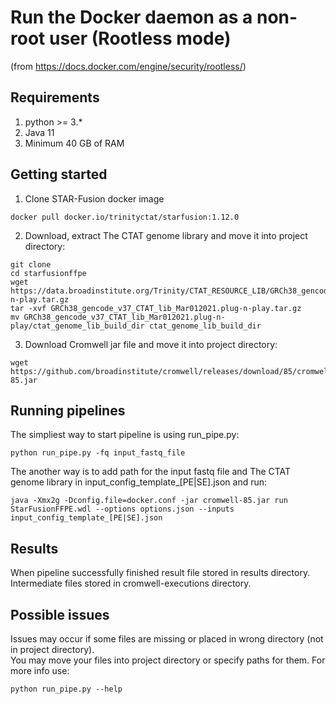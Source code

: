 # Run the Docker daemon as a non-root user (Rootless mode)
(from https://docs.docker.com/engine/security/rootless/)

## Requirements

1) python >= 3.*
2) Java 11
3) Minimum 40 GB of RAM 

## Getting started

1) Clone STAR-Fusion docker image
```
docker pull docker.io/trinityctat/starfusion:1.12.0
```

2) Download, extract The CTAT genome library and move it into project directory:
```
git clone
cd starfusionffpe
wget https://data.broadinstitute.org/Trinity/CTAT_RESOURCE_LIB/GRCh38_gencode_v37_CTAT_lib_Mar012021.plug-n-play.tar.gz
tar -xvf GRCh38_gencode_v37_CTAT_lib_Mar012021.plug-n-play.tar.gz
mv GRCh38_gencode_v37_CTAT_lib_Mar012021.plug-n-play/ctat_genome_lib_build_dir ctat_genome_lib_build_dir
```

3) Download Cromwell jar file and move it into project directory:
```
wget https://github.com/broadinstitute/cromwell/releases/download/85/cromwell-85.jar
```

## Running pipelines

The simpliest way to start pipeline is using run_pipe.py:
```
python run_pipe.py -fq input_fastq_file
```

The another way is to add path for the input fastq file and The CTAT genome library in input_config_template_[PE|SE].json and run:
```
java -Xmx2g -Dconfig.file=docker.conf -jar cromwell-85.jar run StarFusionFFPE.wdl --options options.json --inputs input_config_template_[PE|SE].json
```

## Results

When pipeline successfully finished result file stored in results directory.
Intermediate files stored in cromwell-executions directory.


## Possible issues

Issues may occur if some files are missing or placed in wrong directory (not in project directory).\
You may move your files into project directory or specify paths for them.
For more info use:
```
python run_pipe.py --help
```
